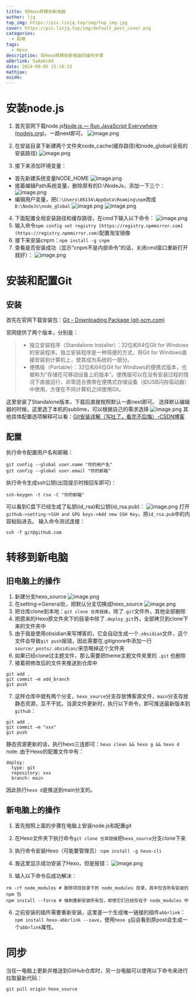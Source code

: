 ```yaml
---
title: 将Hexo转移到新电脑
auther: ljq
top_img: https://pic.linjq.top/img/top_img.jpg
cover: https://pic.linjq.top/img/default_post_cover.png
categories:
  - 前端
tags:
  - Hexo
description: 将Hexo转移到新电脑的操作步骤
abbrlink: 5a8a6c8d
date: 2024-09-05 15:18:33
mathjax: 
aside:
---
```

# 安装node.js

1. 首先官网下载node.js[Node.js — Run JavaScript Everywhere (nodejs.org)](https://nodejs.org/en)，一路next即可。
![image.png](https://pic.linjq.top/img/202409051523740.png)
2. 在安装目录下新建两个文件夹node_cache(缓存路径)和node_global(全局的安装路径)
![image.png](https://pic.linjq.top/img/202409051524880.png)

3. 接下来添加环境变量：
+ 首先新建系统变量NODE_HOME
![image.png](https://pic.linjq.top/img/202409051524407.png)
+ 接着编辑Path系统变量，删除原有的D:\NodeJs，添加一下三个：
![image.png](https://pic.linjq.top/img/202409051525931.png)
+ 编辑用户变量，把`C:\Users\86134\AppData\Roaming\npm`改成`D:\NodeJs\node_global`
![image.png](https://pic.linjq.top/img/202409051525864.png)
![image.png](https://pic.linjq.top/img/202409051526005.png)
4. 下面配置全局安装路径和缓存路径，在cmd下输入以下命令：
![image.png](https://pic.linjq.top/img/202409051526752.png)
5. 输入命令`npm config set registry [https://registry.npmmirror.com](https://registry.npmmirror.com)`配置淘宝镜像
6. 接下来安装cnpm：`npm install -g cnpm`
7. 查看是否安装成功（显示“cnpm不是内部命令”的话，关闭cmd窗口重新打开就好）：
![image.png](https://pic.linjq.top/img/202409051526157.png)
# 安装和配置Git

## 安装

首先在官网下载安装包：[Git - Downloading Package (git-scm.com)](https://git-scm.com/download/win)

官网提供了两个版本，分别是：

>* 独立安装程序（Standalone Installer）：32位和64位Git for Windows的安装程序。独立安装程序是一种简便的方式，将Git for Windows直接安装到计算机上，使其成为系统的一部分。
>* 便携版（Portable）：32位和64位Git for Windows的便携式版本，也被称为“存储在可移动设备上的版本”。便携版可以在没有安装过程的情况下直接运行，非常适合携带在便携式存储设备（如USB闪存驱动器）中使用，方便在不同计算机之间使用Git。

这里安装了Standalone版本，下载后直接按照默认一直next即可。
选择默认编辑器的时候，这里选了本机的sublime，可以根据自己的需求选择
![image.png](https://pic.linjq.top/img/202409051552961.png)
其他具体配置选项解释可以看：[Git安装详解（写吐了，看完不后悔）-CSDN博客](https://blog.csdn.net/qq_45730223/article/details/131693287)
## 配置

执行命令配置用户名和邮箱：
```
git config --global user.name "你的用户名"
git config --global user.email "你的邮箱"
```
执行命令生成ssh公钥(出现提示时按回车即可)：
```
ssh-keygen -t rsa -C "你的邮箱"
```
可以看到C盘下已经生成了私钥(id_rsa)和公钥(id_rsa.pub)：
![image.png](https://pic.linjq.top/img/202409051548414.png)
打开`github->setting->SSH and GPG keys->Add new SSH Key`，把`id_rsa.pub`中的内容粘贴进去。
输入命令测试连接：
```
ssh -T git@github.com
```
# 转移到新电脑

## 旧电脑上的操作

1. 新建分支hexo_source
![image.png](https://pic.linjq.top/img/202409051547657.png)
2. 在setting-><font style="color:rgb(31, 35, 40);">General</font>处，把默认分支切换成hexo_source
![image.png](https://pic.linjq.top/img/202409051548194.png)
3. 把仓库clone到本地：`git clone 仓库链接`，除了`.git`文件外，其他全部删除
4. 把原来的Hexo原文件夹下的目录中除了`.deploy_git`外，全部拷贝到clone下来的文件夹中
5. 由于我是使用obsidian来写博客的，它会自动生成一个`.obsidian`文件，这个文件会导致`git push`报错，因此需要在.gitignore中添加一行`source/_posts/.obsidian/`来忽略掉这个文件夹
6. 如果已经clone过主题文件，那么需要把theme主题文件夹里的 `.git` 也删除
7. 接着把修改后的文件夹推送到仓库中
```
git add .
git commit –m add_branch
git push
```
7. 这样仓库中就有两个分支，`hexo_source`分支存放博客源文件，`main`分支存放静态资源，互不干扰。当源文件更新时，执行以下命令，即可推送最新版本到`github`：
```
git add .
git commit –m "xxx"
git push
```
静态资源更新的话，执行hexo三连即可：`hexo clean && hexo g && hexo d`
note: 由于Hexo的配置文件中有：
```
deploy:
  type: git
  repository: xxx
  branch: main
```
因此执行`hexo d`是推送到main分支的。
## 新电脑上的操作

1. 首先按照上面的步骤在电脑上安装node.js和配置git

2. 在Hexo文件夹下执行命令`git clone 仓库链接`把`hexo_source`分支clone下来

3. 执行命令安装Hexo（可能要管理员）:`npm install -g hexo-cli`

4. 我这里显示成功安装了Hexo，但是报错：
![image.png](https://pic.linjq.top/img/202409051549339.png)
5. 输入以下命令后成功解决：
```
rm -rf node_modules # 删除项目目录下的 node_modules 目录，其中包含所有安装的 npm 包
npm install --force # 强制重新安装所有包，即使它们已经存在于 node_modules 中
```
6. 之前安装的插件需要重新安装，这里差一个生成唯一链接的插件`abbrlink`：`npm install hexo-abbrlink --save`，使用`hexo g`后会看到原post会生成一个`abbrlink`属性。
# 同步
当任一电脑上更新并推送到GitHub仓库时，另一台电脑可以使用以下命令来进行拉取最新代码：
```
git pull origin hexo_source
```